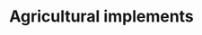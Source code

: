 ---
title: Agricultural implements
longTitle: 'Agricultural implements'
tags:
- gccommon
usedFor:
- "[[Agricultural technology]]"
---